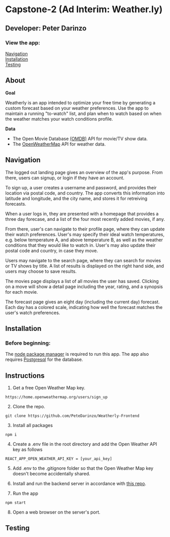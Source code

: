 # Capstone-2 (Ad Interim: Weather.ly)

## Developer: Peter Darinzo

### View the app: 

[Navigation](#navigation)  
[Installation](#installation)  
[Testing](#testing)

## About 

**Goal**

Weatherly is an app intended to optimize your free time by generating a custom forecast based on your weather preferences. Use the app to maintain a running "to-watch" list, and plan when to watch based on when the weather matches your watch conditions profile.

**Data** 

- The Open Movie Database [(OMDB)](http://www.omdbapi.com/) API for movie/TV show data.
- The [OpenWeatherMap](https://openweathermap.org/) API for weather data.

## Navigation
The logged out landing page gives an overview of the app's purpose. From there, users can signup, or login if they have an account. 

To sign up, a user creates a username and password, and provides their location via postal code, and country. The app converts this information into latitude and longitude, and the city name, and stores it for retreiving forecasts.

When a user logs in, they are presented with a homepage that provides a three day forecase, and a list of the four most recently added movies, if any. 

From there, user's can navigate to their profile page, where they can update their watch preferences. User's may specify their ideal watch temperatures, e.g. below temperature A, and above temperature B, as well as the weather conditions that they would like to watch in. User's may also update their postal code and country, in case they move.

Users may navigate to the search page, where they can search for movies or TV shows by title. A list of results is displayed on the right hand side, and users may choose to save results.

The movies page displays a list of all movies the user has saved. Clicking on a move will show a detail page including the year, rating, and a synopsis for each movie. 

The forecast page gives an eight day (including the current day) forecast. Each day has a colored scale, indicating how well the forecast matches the user's watch preferences.

## Installation

### Before beginning:

The [node package manager](https://docs.npmjs.com/downloading-and-installing-node-js-and-npm) is required to run this app. The app also requires [Postgresql](https://www.postgresql.org/download/) for the database.

## Instructions

1. Get a free Open Weather Map key.

```
https://home.openweathermap.org/users/sign_up
```

2. Clone the repo.

```
git clone https://github.com/PeteDarinzo/Weatherly-Frontend
```

3. Install all packages

```
npm i
```

4. Create a .env file in the root directory and add the Open Weather API key as follows

```
REACT_APP_OPEN_WEATHER_API_KEY = [your_api_key]
```

5. Add .env to the .gitignore folder so that the Open Weather Map key doesn't become accidentally shared.

6. Install and run the backend server in accordance with [this repo](https://github.com/PeteDarinzo/Weatherly-Backend).

7. Run the app

```
npm start
```

8. Open a web browser on the server's port. 

## Testing
